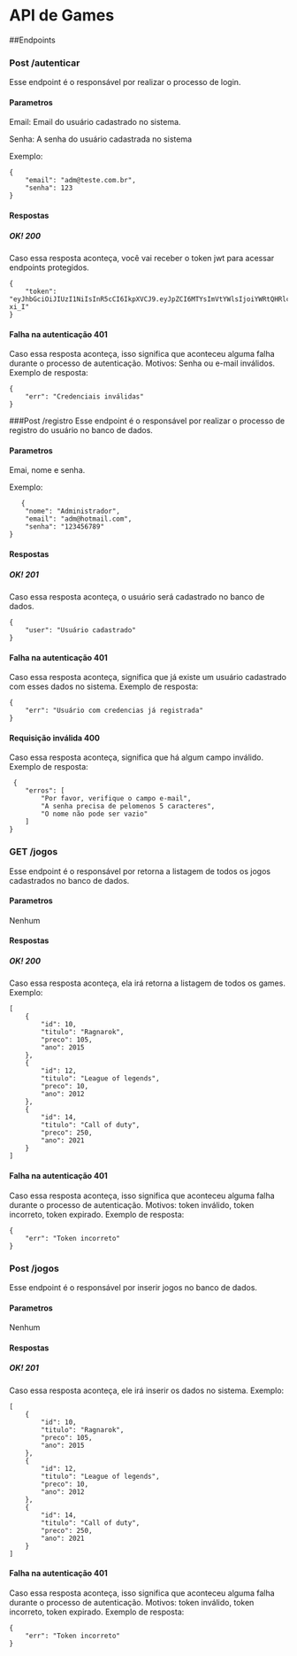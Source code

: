 # API de Games

##Endpoints

### Post /autenticar
Esse endpoint é o responsável por realizar o processo de login.
#### Parametros
Email: Email do usuário cadastrado no sistema.

Senha: A senha do usuário cadastrada no sistema

Exemplo:

```
{
    "email": "adm@teste.com.br",
    "senha": 123
}
```



#### Respostas
##### OK! 200
Caso essa resposta aconteça, você vai receber o token jwt para acessar endpoints protegidos.
```
{
    "token": "eyJhbGciOiJIUzI1NiIsInR5cCI6IkpXVCJ9.eyJpZCI6MTYsImVtYWlsIjoiYWRtQHRlc3RlLmNvbS5iciIsImlhdCI6MTYzNjgyOTE2OCwiZXhwIjoxNjM3MDAxOTY4fQ.cCKsL2RNVuZZbIcoDFHohlatMphWFaSHeu549z-xi_I"
}
```

#### Falha na autenticação 401
Caso essa resposta aconteça, isso significa que aconteceu alguma falha durante o processo de autenticação. Motivos: Senha ou e-mail inválidos.
Exemplo de resposta: 
```
{
    "err": "Credenciais inválidas"
}
```

###Post /registro
Esse endpoint é o responsável por realizar o processo de registro do usuário no banco de dados.
#### Parametros
Emai, nome e senha.


Exemplo:

```
   {    
    "nome": "Administrador",
    "email": "adm@hotmail.com",
    "senha": "123456789"
}
```



#### Respostas
##### OK! 201
Caso essa resposta aconteça, o usuário será cadastrado no banco de dados.
```
{
    "user": "Usuário cadastrado"
}
```

#### Falha na autenticação 401
Caso essa resposta aconteça, significa que já existe um usuário cadastrado com esses dados no sistema.
Exemplo de resposta: 
```
{
    "err": "Usuário com credencias já registrada"
}
```
#### Requisição inválida 400
Caso essa resposta aconteça, significa que há algum campo inválido.
Exemplo de resposta: 
```
 {
    "erros": [
        "Por favor, verifique o campo e-mail",
        "A senha precisa de pelomenos 5 caracteres",
        "O nome não pode ser vazio"
    ]
}

```


### GET /jogos
Esse endpoint é o responsável por retorna a listagem de todos os jogos cadastrados no banco de dados.
#### Parametros
Nenhum
#### Respostas
##### OK! 200
Caso essa resposta aconteça, ela irá retorna a listagem de todos os games. Exemplo:
```
[
    {
        "id": 10,
        "titulo": "Ragnarok",
        "preco": 105,
        "ano": 2015
    },
    {
        "id": 12,
        "titulo": "League of legends",
        "preco": 10,
        "ano": 2012
    },
    {
        "id": 14,
        "titulo": "Call of duty",
        "preco": 250,
        "ano": 2021
    }
]
```

#### Falha na autenticação 401
Caso essa resposta aconteça, isso significa que aconteceu alguma falha durante o processo de autenticação. Motivos: token inválido, token incorreto, token expirado.
Exemplo de resposta: 
```
{
    "err": "Token incorreto"
}
```

### Post /jogos
Esse endpoint é o responsável por inserir jogos no banco de dados.

#### Parametros
Nenhum
#### Respostas
##### OK! 201
Caso essa resposta aconteça, ele irá inserir os dados no sistema. Exemplo:
```
[
    {
        "id": 10,
        "titulo": "Ragnarok",
        "preco": 105,
        "ano": 2015
    },
    {
        "id": 12,
        "titulo": "League of legends",
        "preco": 10,
        "ano": 2012
    },
    {
        "id": 14,
        "titulo": "Call of duty",
        "preco": 250,
        "ano": 2021
    }
]
```

#### Falha na autenticação 401
Caso essa resposta aconteça, isso significa que aconteceu alguma falha durante o processo de autenticação. Motivos: token inválido, token incorreto, token expirado.
Exemplo de resposta: 
```
{
    "err": "Token incorreto"
}
```
